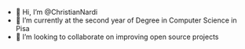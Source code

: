 - 👋 Hi, I’m @ChristianNardi
- 🌱 I’m currently at the second year of Degree in Computer Science in Pisa
- 💞️ I’m looking to collaborate on improving open source projects

<!---
ChristianNardi/ChristianNardi is a ✨ special ✨ repository because its `README.md` (this file) appears on your GitHub profile.
You can click the Preview link to take a look at your changes.
--->
